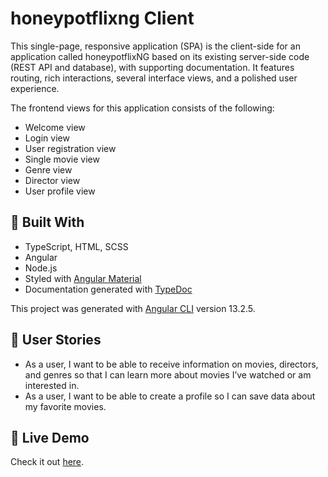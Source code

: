# honeypotflixng Client

This single-page, responsive application  (SPA) is the client-side for an application called honeypotflixNG based on its existing server-side code (REST API and database), with supporting documentation. It features  routing, rich interactions, several interface views, and a polished user experience.

The frontend views for this application consists of the following:
- Welcome view
- Login view
- User registration view
- Single movie view
- Genre view
- Director view
- User profile view

## 🔨 Built With 
- TypeScript, HTML, SCSS
- Angular
- Node.js
- Styled with [Angular Material](https://material.angular.io/)
- Documentation generated with [TypeDoc](https://typedoc.org/) 

This project was generated with [Angular CLI](https://github.com/angular/angular-cli) version 13.2.5.

## 📖 User Stories 
- As a user, I want to be able to receive information on movies, directors, and genres so that I
can learn more about movies I’ve watched or am interested in.
- As a user, I want to be able to create a profile so I can save data about my favorite movies.

## 🌱 Live Demo 
Check it out [here](https://honeypotflixangular.netlify.app/welcome).



